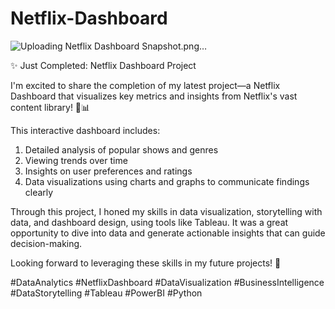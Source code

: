 # Netflix-Dashboard

![Uploading Netflix Dashboard Snapshot.png…]()


✨ Just Completed: Netflix Dashboard Project 

I'm excited to share the completion of my latest project—a Netflix Dashboard that visualizes key metrics and insights from Netflix's vast content library! 🎥📊

This interactive dashboard includes:

1. Detailed analysis of popular shows and genres
2. Viewing trends over time
3. Insights on user preferences and ratings
4. Data visualizations using charts and graphs to communicate findings clearly
   
Through this project, I honed my skills in data visualization, storytelling with data, and dashboard design, using tools like Tableau. It was a great opportunity to dive into data and generate actionable insights that can guide decision-making.

Looking forward to leveraging these skills in my future projects! 🚀

#DataAnalytics #NetflixDashboard #DataVisualization #BusinessIntelligence #DataStorytelling #Tableau #PowerBI #Python
